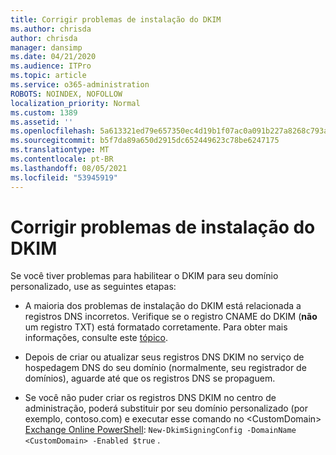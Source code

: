 ```yaml
---
title: Corrigir problemas de instalação do DKIM
ms.author: chrisda
author: chrisda
manager: dansimp
ms.date: 04/21/2020
ms.audience: ITPro
ms.topic: article
ms.service: o365-administration
ROBOTS: NOINDEX, NOFOLLOW
localization_priority: Normal
ms.custom: 1389
ms.assetid: ''
ms.openlocfilehash: 5a613321ed79e657350ec4d19b1f07ac0a091b227a8268c793a10edd9990d41f
ms.sourcegitcommit: b5f7da89a650d2915dc652449623c78be6247175
ms.translationtype: MT
ms.contentlocale: pt-BR
ms.lasthandoff: 08/05/2021
ms.locfileid: "53945919"
---
```

# <a name="fix-dkim-setup-issues"></a>Corrigir problemas de instalação do DKIM

Se você tiver problemas para habilitear o DKIM para seu domínio personalizado, use as seguintes etapas:

- A maioria dos problemas de instalação do DKIM está relacionada a registros DNS incorretos. Verifique se o registro CNAME do DKIM (**não** um registro TXT) está formatado corretamente. Para obter mais informações, consulte este [tópico](https://docs.microsoft.com/microsoft-365/security/office-365-security/use-dkim-to-validate-outbound-email#steps-you-need-to-do-to-manually-set-up-dkim).

- Depois de criar ou atualizar seus registros DNS DKIM no serviço de hospedagem DNS do seu domínio (normalmente, seu registrador de domínios), aguarde até que os registros DNS se propaguem.

- Se você não puder criar os registros DNS DKIM no centro de administração, poderá substituir por seu domínio personalizado (por exemplo, contoso.com) e executar esse comando no \<CustomDomain\> [Exchange Online PowerShell](https://docs.microsoft.com/powershell/exchange/exchange-online/connect-to-exchange-online-powershell/connect-to-exchange-online-powershell): `New-DkimSigningConfig -DomainName <CustomDomain> -Enabled $true` .
